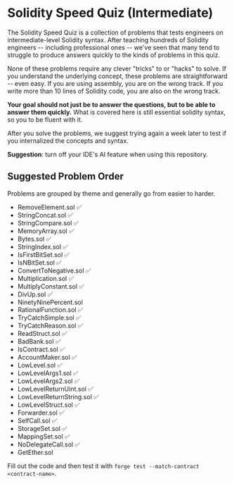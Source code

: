 # Solidity Speed Quiz (Intermediate)

The Solidity Speed Quiz is a collection of problems that tests engineers on intermediate-level Solidity syntax. After teaching hundreds of Solidity engineers -- including professional ones -- we've seen that many tend to struggle to produce answers quickly to the kinds of problems in this quiz.

None of these problems require any clever "tricks" to or "hacks" to solve. If you understand the underlying concept, these problems are straightforward -- even easy. If you are using assembly, you are on the wrong track. If you write more than 10 lines of Solidity code, you are also on the wrong track.

**Your goal should not just be to answer the questions, but to be able to answer them quickly.** What is covered here is still essential solidity syntax, so you to be fluent with it.

After you solve the problems, we suggest trying again a week later to test if you internalized the concepts and syntax.

**Suggestion**: turn off your IDE's AI feature when using this repository.

## Suggested Problem Order
Problems are grouped by theme and generally go from easier to harder.

- RemoveElement.sol ✅
- StringConcat.sol ✅
- StringCompare.sol ✅
- MemoryArray.sol ✅
- Bytes.sol ✅
- StringIndex.sol ✅
- IsFirstBitSet.sol ✅
- IsNBitSet.sol ✅
- ConvertToNegative.sol ✅
- Multiplication.sol ✅
- MultiplyConstant.sol ✅
- DivUp.sol ✅
- NinetyNinePercent.sol
- RationalFunction.sol ✅
- TryCatchSimple.sol ✅
- TryCatchReason.sol ✅
- ReadStruct.sol ✅
- BadBank.sol ✅
- IsContract.sol ✅
- AccountMaker.sol ✅
- LowLevel.sol ✅
- LowLevelArgs1.sol ✅
- LowLevelArgs2.sol ✅
- LowLevelReturnUint.sol ✅
- LowLevelReturnString.sol ✅
- LowLevelStruct.sol ✅
- Forwarder.sol  ✅
- SelfCall.sol ✅
- StorageSet.sol ✅
- MappingSet.sol ✅
- NoDelegateCall.sol ✅
- GetEther.sol

Fill out the code and then test it with `forge test --match-contract <contract-name>`.

